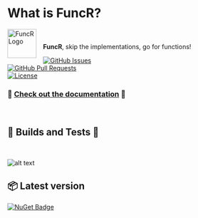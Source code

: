 # What is FuncR?

<img src="https://github.com/merken/FuncR/blob/main/docs/funcr.png?raw=true" 
alt="FuncR Logo" width="65" height="65" style="float:left; padding-right:15px;" />

<br/>

**FuncR**, skip the implementations, go for functions!

[![GitHub Issues](https://img.shields.io/github/issues/merken/FuncR?style=flat-square)](https://github.com/merken/FuncR/issues)<br/>
[![GitHub Pull Requests](https://img.shields.io/github/issues-pr/merken/FuncR?style=flat-square)](https://github.com/merken/FuncR/pulls)<br/>
[![License](https://img.shields.io/badge/license-MIT-blue.svg?style=flat-square)](https://github.com/merken/FuncR/blob/main/LICENSE)<br/>

### 📜 [Check out the documentation](https://merken.github.io/FuncR) 📜

<br/>

## 🚀 Builds and Tests 🧪

<br/>

![alt text](https://img.shields.io/github/workflow/status/merken/FuncR/funcr-build?label=FuncR%20Build&style=flat-square)</br>

## 📦 Latest version
[![NuGet Badge](https://img.shields.io/nuget/v/FuncR?label=FuncR&style=flat-square)](https://www.nuget.org/packages/FuncR/) 
